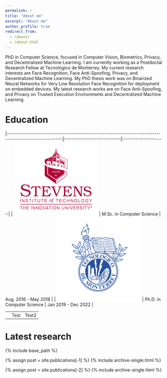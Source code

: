 ```yaml
---
permalink: /
title: "About me"
excerpt: "About me"
author_profile: true
redirect_from: 
  - /about/
  - /about.html
---
```


PhD in Computer Science, focused in Computer Vision, Biometrics, Privacy, and Decentralized Machine Learning. I am currently working as a Postdoctal Research Fellow at Tecnológico de Monterrey. My current research interests are Face Recognition, Face Anti-Spoofing, Privacy, and Decentralized Machine Learning. My PhD thesis work was on Binarized Neural Networks for Very Low Resolution Face Recognition for deployment on embedded devices. My latest research works are on Face Anti-Spoofing, and Privacy on Trusted Execution Environments and Decentralized Machine Learning.

Education
======

|:--------------------------------------------------------------------------------------------------------:|:---------------------------:|:--------------------:|
| <img src="https://raw.githubusercontent.com/lluevano/lluevano.github.io/master/images/stevens_logo.png"> | M.Sc. in Computer Science   | Aug. 2016 - May 2018 |
| <img src="https://raw.githubusercontent.com/lluevano/lluevano.github.io/master/images/tec_logo.png">     | Ph.D. in Computer Science   | Jan 2019 - Dec 2022  |

<table class="no_border">
    <tbody>
        <tr>
            <td><img src="https://raw.githubusercontent.com/lluevano/lluevano.github.io/master/images/stevens_logo.png"></td>
            <td>Test</td>
            <td>Test2</td>
        </tr>
    </tbody>
</table>

<style>
  .no_border, .no_border tr, .no_border td{
    border: none;
    text-align:center;
    width: min-content;
  }
</style>

Latest research
======

{% include base_path %}

{% assign post = site.publications[-1] %}
{% include archive-single.html %}

{% assign post = site.publications[-2] %}
{% include archive-single.html %}

